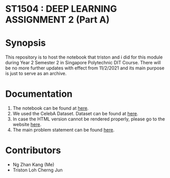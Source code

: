 # ST1504 : DEEP LEARNING ASSIGNMENT 2 (Part A)

# Synopsis

This repository is to host the notebook that triston and i did for this module during Year 2 Semester 2 in Singapore Polytechnic DIT Course. There will be no more further updates with effect from 11/2/2021 and its main purpose is just to serve as an archive.

# Documentation
1. The notebook can be found at [here](./Assignment_2.ipynb).
2. We used the CelebA Dataset. Dataset can be found at [here](./dataset).
3. In case the HTML version cannot be rendered properly, please go to the website [here](https://nbviewer.jupyter.org/github/ngzhankang/Deep-Learning_ca2/blob/main/Assignment_2.ipynb).
4. The main problem statement can be found [here](./ST1504_DELE_Assignment_CA1_AY202021S2.pdf).

# Contributors
- Ng Zhan Kang (Me)
- Triston Loh Cherng Jun

